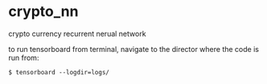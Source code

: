 # crypto_nn
crypto currency recurrent nerual network

to run tensorboard from terminal, navigate to the director where the code is run from: 

`$ tensorboard --logdir=logs/`
